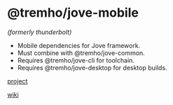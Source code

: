 # @tremho/jove-mobile
_(formerly thunderbolt)_

- Mobile dependencies for Jove framework. 
- Must combine with @tremho/jove-common. 
- Requires @tremho/jove-cli for toolchain. 
- Requires @tremho/jove-desktop for desktop builds. 


[project](https://github.com/tremho/thunderbolt-common/projects/1)

[wiki](https://github.com/tremho/thunderbolt-common/wiki)

